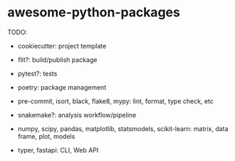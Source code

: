 # awesome-python-packages

TODO:
- cookiecutter: project template
 
- flit?: build/publish package
- pytest?: tests

- poetry: package management
- pre-commit, isort, black, flake8, mypy: lint, format, type check, etc
- snakemake?: analysis workflow/pipeline

- numpy, scipy, pandas, matplotlib, statsmodels, scikit-learn: matrix, data frame, plot, models
- typer, fastapi: CLI, Web API
